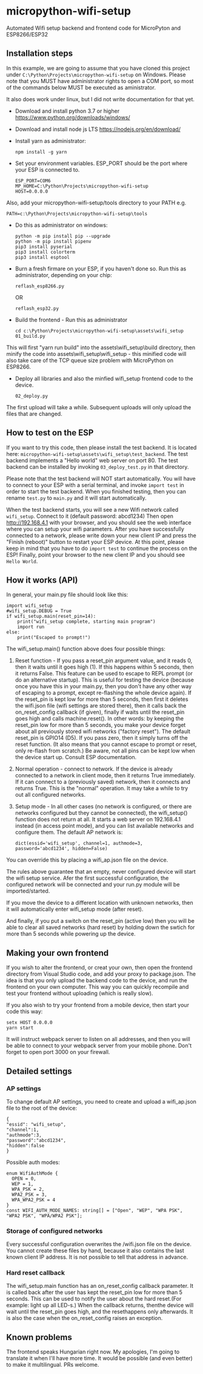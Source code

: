 # micropython-wifi-setup

Automated Wifi setup backend and frontend code for MicroPyton and ESP8266/ESP32

## Installation steps

In this example, we are going to assume that you have cloned this project under `C:\Python\Projects\micropython-wifi-setup` on Windows. Please note that you MUST have administrator rights to open a COM port, so most of the commands below MUST be executed as aministrator.

It also does work under linux, but I did not write documentation for that yet.

* Download and install python 3.7 or higher https://www.python.org/downloads/windows/
* Download and install node js LTS https://nodejs.org/en/download/
* Install yarn as administrator:

      npm install -g yarn

* Set your environment variables. ESP_PORT should be the port where your ESP is connected to.

      ESP_PORT=COM6 
      MP_HOME=C:\Python\Projects\micropython-wifi-setup
      HOST=0.0.0.0

 Also, add your micropython-wifi-setup/tools directory to your PATH e.g.

    PATH=c:\Python\Projects\micropython-wifi-setup\tools

* Do this as administrator on windows:

      python -m pip install pip --upgrade
      python -m pip install pipenv
      pip3 install pyserial
      pip3 install colorterm
      pip3 install esptool

* Burn a fresh firmare on your ESP, if you haven't done so. Run this as administrator, depending on your chip:

      reflash_esp8266.py
      
   OR
   
      reflash_esp32.py

 * Build the frontend - Run this as administrator

       cd c:\Python\Projects\micropython-wifi-setup\assets\wifi_setup
       01_build.py

This will first "yarn run build" into the assets\wifi_setup\build directory, then minify the code into assets\wifi_setup\wifi_setup - this minified code will also take care of the TCP queue size problem with MicroPython on ESP8266.

* Deploy all libraries and also the minfied wifi_setup frontend code to the device.

      02_deploy.py

The first upload will take a while. Subsequent uploads will only upload the files that are changed.

## How to test on the ESP

If you want to try this code, then please install the test backend. It is located here: `micropython-wifi-setup\assets\wifi_setup\test_backend`.  The test backend implements a "Hello world" web server on port 80. The test backend can be installed by invoking `03_deploy_test.py` in that directory.

Please note that the test backend will NOT start automatically. You will have to connect to your ESP with a serial terminal, and invoke `import test` in order to start the test backend. When you finished testing, then you can rename `test.py` to `main.py` and it will start automatically.

When the test backend starts, you will see a new Wifi network called `wifi_setup`. Connect to it (default password: abcd1234) Then open http://192.168.4.1 with your browser, and you should see the web interface where you can setup your wifi parameters. After you have successfully connected to a network, please write down your new client IP and press the "Finish (reboot)" button to restart your ESP device. At this point, please keep in mind that you have to do `import test` to continue the process on the ESP! Finally, point your browser to the new client IP and you should see `Hello World`.
 

## How it works (API)

In general, your main.py file should look like this:

    import wifi_setup
    #wifi_setup.DEBUG = True
    if wifi_setup.main(reset_pin=14):
        print("wifi_setup complete, starting main program")
        import run
    else:
        print("Escaped to prompt!")

The wifi_setup.main() function above does four possible things:

1. Reset function - If you pass a reset_pin argument value, and it reads 0, then it waits until it goes high (1). If this happens within 5 seconds, then it returns False. This feature can be used to escape to
REPL prompt (or do an alternative startup). This is useful for testing the device (because once you have this in your main.py, then you don't have any other way of escaping to a prompt, except re-flashing the whole device again). If the reset_pin is kept low for more than 5 seconds, then first it deletes the wifi.json file (wifi settings are stored there), then it calls back the on_reset_config callback (if given), finally if waits until the reset_pin goes high and calls machine.reset(). In other words: by keeping the
reset_pin low for more than 5 seconds, you make your device forget about all previously stored wifi networks ("factory reset"). The default reset_pin is GPIO14 (D5). If you pass zero, then it simply turns off the reset function. (It also means that you cannot escape to prompt or reset, only re-flash from scratch.) Be aware, not all pins can be kept low when the device start up. Consult ESP documentation.
1. Normal operation - connect to network. If the device is already connected to a network in client mode, then it returns True immediately. If it can connect to a (previously saved) network, then it connects and returns True. This is the "normal" operation. It may take a while to try out all configured networks.
1. Setup mode - In all other cases (no network is configured, or there are networks configured but they cannot be connected), the wifi_setup() function does not return at all. It starts a web server on 192.168.4.1 instead (in access point mode), and you can list available networks and configure them. The default AP network is:

       dict(essid='wifi_setup', channel=1, authmode=3, password='abcd1234', hidden=False)
       
  You can override this by placing a wifi_ap.json file on the device.

The rules above guarantee that an empty, never configured device will start the wifi setup service. Afer the first successful configuration, the configured network will be connected and your run.py module will be imported/started.

If you move the device to a different location with unknown networks, then it will automatically enter wifi_setup mode (after reset).

And finally, if you put a switch on the reset_pin (active low) then you will be able to clear all saved networks (hard reset) by holding down the swtich for more than 5 seconds while powering up the device.

## Making your own frontend

If you wish to alter the frontend, or creat your own, then open the frontend directory from Visual Studio code, and add your proxy to package.json. The idea is that you only upload the backend code to the device, and run the frontend on your own computer. This way you can quickly recompile and test your frontend without uploading (which is really slow).

If you also wish to try your frontend from a mobile device, then start your code this way:

    setx HOST 0.0.0.0
    yarn start

It will instruct webpack server to listen on all addresses, and then you will be able to connect to your webpack server from your mobile phone. Don't forget to open port 3000 on your firewall.

## Detailed settings

### AP settings 

To change default AP settings, you need to create and upload a wifi_ap.json file to the root of the device:

    {
    "essid": "wifi_setup",
    "channel":1,
    "authmode":3,
    "password":"abcd1234",
    "hidden":false
    }

Possible auth modes:

    enum WifiAuthMode {
      OPEN = 0,
      WEP = 1,
      WPA_PSK = 2,
      WPA2_PSK = 3,
      WPA_WPA2_PSK = 4
    }
    const WIFI_AUTH_MODE_NAMES: string[] = ["Open", "WEP", "WPA PSK", "WPA2 PSK", "WPA/WPA2 PSK"];


### Storage of configured networks  

Every successful configuration overwrites the /wifi.json file on the device. You cannot create these files by hand, because it also contains the last known client IP address. It is not possible to tell that address in advance.  

### Hard reset callback

The wifi_setup.main function has an on_reset_config callback parameter. It is called back after the user has kept the reset_pin low for more than 5 seconds. This can be used to notify the user about the hard reset.(For example: light up all LED-s.) When the callback returns, thenthe device will wait until the reset_pin goes high, and the resethappens only afterwards. It is also the case when the on_reset_config 
raises an exception.

 
## Known problems

The frontend speaks Hungarian right now. My apologies, I'm going to translate it when I'll have more time. It would be possible (and even better) to make it multilingual. PRs welcome.



